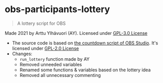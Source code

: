 # obs-participants-lottery
> A lottery script for OBS

Made 2021 by Arttu Ylhävuori (AY). Licensed under [GPL-3.0 License](https://github.com/areee/obs-participants-lottery/blob/main/LICENSE)

- The source code is based on [the countdown script of OBS Studio](https://github.com/obsproject/obs-studio/blob/master/UI/frontend-plugins/frontend-tools/data/scripts/countdown.lua). It's licensed under [GPL-2.0 License](https://github.com/obsproject/obs-studio/blob/master/COPYING)
- Changes:
    - `run_lottery` function made by AY
    - Removed unneeded variables
    - Renamed some functions & variables based on the lottery idea
    - Removed all unnecessary commenting
